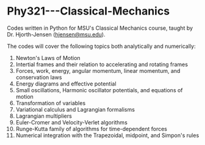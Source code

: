 # Phy321---Classical-Mechanics
Codes written in Python for MSU's Classical Mechanics course, taught by Dr. Hjorth-Jensen (hjensen@msu.edu).

The codes will cover the following topics both analytically and numerically:

1) Newton's Laws of Motion
2) Intertial frames and their relation to accelerating and rotating frames
3) Forces, work, energy, angular momentum, linear momentum, and conservation laws
4) Energy diagrams and effective potential
5) Small oscillations, Harmonic oscillator potentials, and equations of motion
6) Transformation of variables
7) Variational calculus and Lagrangian formalisms
8) Lagrangian multipliers
9) Euler-Cromer and Velocity-Verlet algorithms
10) Runge-Kutta family of algorithms for time-dependent forces
11) Numerical integration with the Trapezoidal, midpoint, and Simpon's rules
